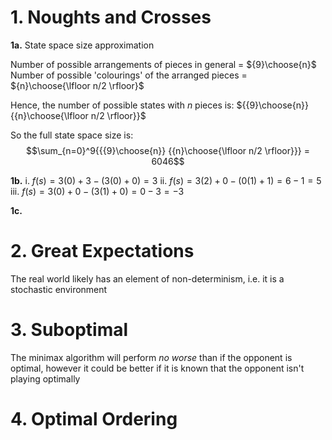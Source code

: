 

# 1. Noughts and Crosses

**1a.** State space size approximation

Number of possible arrangements of pieces in general = ${9}\choose{n}$
Number of possible 'colourings' of the arranged pieces = ${n}\choose{\lfloor n/2 \rfloor}$

Hence, the number of possible states with $n$ pieces is: ${{9}\choose{n}}  {{n}\choose{\lfloor n/2 \rfloor}}$

So the full state space size is:
$$\sum_{n=0}^9{{{9}\choose{n}}  {{n}\choose{\lfloor n/2 \rfloor}}} = 6046$$


**1b.**
i. $f(s) = 3(0)+3-(3(0)+0) = 3$
ii. $f(s) = 3(2)+0-(0(1)+1) = 6-1 = 5$
iii. $f(s) = 3(0) + 0 - (3(1) + 0) = 0-3 = -3$


**1c.**


# 2. Great Expectations
The real world likely has an element of non-determinism, i.e. it is a stochastic environment

# 3. Suboptimal
The minimax algorithm will perform *no worse* than if the opponent is optimal, however it could be better if it is known that the opponent isn't playing optimally

# 4. Optimal Ordering
